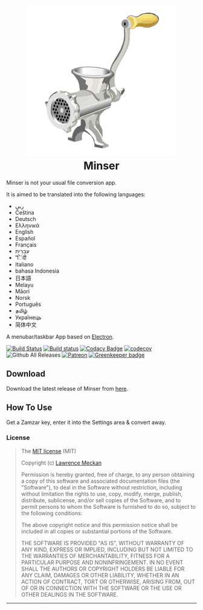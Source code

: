 <h1 align="center">
    <img src="/app/assets/images/logo.png" alt="Minser" width="400px">
    <br>
    Minser
</h1>

Minser is not your usual file conversion app.

It is aimed to be translated into the following languages:

* ربى
* Čeština
* Deutsch
* Ελληνικά
* English
* Español
* Français
* עִברִית
* "िंदी
* Italiano
* bahasa Indonesia
* 日本語
* Melayu
* Māori
* Norsk
* Português
* தமிழ்
* Українець
* 简体中文

A menubar/taskbar App based on <a href="http://electron.atom.io" target="_blank">Electron</a>.

[![Build Status](https://travis-ci.org/absalomedia/minser.svg?branch=master)](https://travis-ci.org/absalomedia/minser) [![Build status](https://ci.appveyor.com/api/projects/status/1ju13idwcwthuvpf/branch/master?svg=true)](https://ci.appveyor.com/project/absalomedia/minser/branch/master) [![Codacy Badge](https://api.codacy.com/project/badge/Grade/a6e3bb668722444d8a6bf8bf5af44b53)](https://www.codacy.com/app/media/minser?utm_source=github.com&utm_medium=referral&utm_content=absalomedia/minser&utm_campaign=badger) [![codecov](https://codecov.io/gh/absalomedia/minser/branch/master/graph/badge.svg)](https://codecov.io/gh/absalomedia/minser)
![Github All Releases](https://img.shields.io/github/downloads/absalomedia/minser/total.svg) [![Patreon](https://img.shields.io/badge/patreon-donate-green.svg)](https://www.patreon.com/bePatron?u=14641360) [![Greenkeeper badge](https://badges.greenkeeper.io/absalomedia/minser.svg)](https://greenkeeper.io/)

## Download

Download the latest release of Minser from [here](https://github.com/absalomedia/minser/releases/latest).

## How To Use

Get a Zamzar key, enter it into the Settings area & convert away.

### License

> The [MIT license](https://opensource.org/licenses/MIT) (MIT)
>
> Copyright (c) [Lawrence Meckan](http://www.absalom.biz)
>
> Permission is hereby granted, free of charge, to any person obtaining a copy of this software and associated documentation files (the "Software"), to deal in the Software without restriction, including without limitation the rights to use, copy, modify, merge, publish, distribute, sublicense, and/or sell copies of the Software, and to permit persons to whom the Software is furnished to do so, subject to the following conditions:
>
> The above copyright notice and this permission notice shall be included in all copies or substantial portions of the Software.
>
> THE SOFTWARE IS PROVIDED "AS IS", WITHOUT WARRANTY OF ANY KIND, EXPRESS OR IMPLIED, INCLUDING BUT NOT LIMITED TO THE WARRANTIES OF MERCHANTABILITY, FITNESS FOR A PARTICULAR PURPOSE AND NONINFRINGEMENT. IN NO EVENT SHALL THE AUTHORS OR COPYRIGHT HOLDERS BE LIABLE FOR ANY CLAIM, DAMAGES OR OTHER LIABILITY, WHETHER IN AN ACTION OF CONTRACT, TORT OR OTHERWISE, ARISING FROM, OUT OF OR IN CONNECTION WITH THE SOFTWARE OR THE USE OR OTHER DEALINGS IN THE SOFTWARE.

---